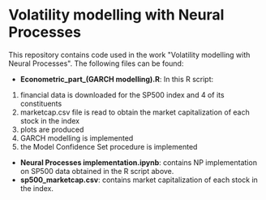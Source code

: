 # Volatility modelling with Neural Processes

This repository contains code used in the work "Volatility modelling with Neural Processes".
The following files can be found:

- **Econometric_part_(GARCH modelling).R**: In this R script:
1) financial data is downloaded for the SP500 index and 4 of its constituents
2) marketcap.csv file is read to obtain the market capitalization of each stock in the index
3) plots are produced
4) GARCH modelling is implemented
5) the Model Confidence Set procedure is implemented

- **Neural Processes implementation.ipynb**: contains NP implementation on SP500 data obtained in the R script above.
- **sp500_marketcap.csv**: contains market capitalization of each stock in the index.

